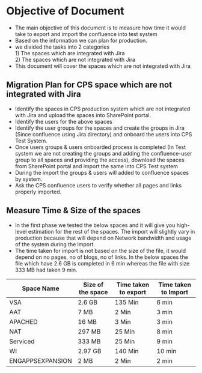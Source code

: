 # Objective of Document
- The main objective of this document is to measure how time it would take to export and import the confluence into test system
- Based on the information we can plan for production.
- we divided the tasks into 2 categories <br>
      1) The spaces which are integrated with Jira <br>
      2) The spaces which are not integrated with Jira <br>
 - This document will cover the spaces which are not integrated with Jira
 ## Migration Plan for CPS space which are not integrated with Jira
 - Identify the spaces in CPS production system which are not integrated with Jira and upload the spaces into SharePoint portal.
 - Identify the users for the above spaces
 - Identify the user groups for the spaces and create the groups in Jira (Since confluence using Jira directory) and onboard the users into CPS Test System.
- Once users groups & users onboarded process is completed (In Test system we are not creating the groups and adding the confluence-user group to all spaces and providing the access), download the spaces from SharePoint portal and import the same into CPS Test system 
- During the import the groups & users will added to confluence spaces by system.
- Ask the CPS confluence users to verify whether all pages and links properly imported.

 ## Measure Time & Size of the spaces
 
 - In the first phase we tested the below spaces and it will give you high-level estimation for the rest of the spaces. The import will slightly vary in production because that will depend on Network bandwidth and usage of the system during the import.
- The time taken for import is not based on the size of the file, it would depend on no pages, no of blogs, no of links. In the below spaces the file which have 2.6 GB is completed in 6 min whereas the file with size 333 MB had taken 9 min.

 

| Space Name     | Size of the space| Time taken to export  | Time taken to Import|
|----------------|------------------|-----------------------|---------------------|
| VSA		 | 2.6 GB	    |  135 Min	            |  6 min             |
| AAT       	 | 7 MB		    |  2 Min	            |  3 min             |
| APACHED	 | 16 MB	    |  3 Min	            |  3 min             |
| NAT		 | 297 MB	    |  25 Min	            |  8 min             |
| Serviced	 | 333 MB	    |  25 Min	            |  9 min             |
| WI		 | 2.97 GB	    |  140 Min	            |  10 min             |
| ENGAPPSEXPANSION| 2 MB	    |  2 Min	            |  2 min             |

